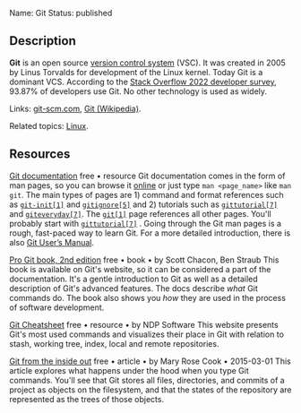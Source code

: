 Name: Git
Status: published

## Description

**Git** is an open source [version control system](https://en.wikipedia.org/wiki/Version_control) (VSC). It was created in 2005 by Linus Torvalds for development of the Linux kernel. Today Git is a dominant VCS. According to the [Stack Overflow 2022 developer survey](https://survey.stackoverflow.co/2022/#version-control-version-control-system), 93.87% of developers use Git. No other technology is used as widely.

Links: [git-scm.com](https://git-scm.com/), [Git (Wikipedia)](https://en.wikipedia.org/wiki/Git).

Related topics: [Linux](/topics/linux/).

## Resources

[Git documentation](https://git-scm.com/doc)
free • resource
Git documentation comes in the form of man pages, so you can browse it [online](https://git-scm.com/docs) or just type `man <page_name>` like `man git`. The main types of pages are 1) command and format references such as [`git-init[1]`](https://git-scm.com/docs/git-init) and [`gitignore[5]`](https://git-scm.com/docs/gitignore) and 2) tutorials such as [`gittutorial[7]`](https://git-scm.com/docs/gittutorial) and [`giteveryday[7]`](https://git-scm.com/docs/giteveryday).  The [`git[1]`](https://git-scm.com/docs/git) page references all other pages. You'll probably start with [`gittutorial[7]`](https://git-scm.com/docs/gittutorial) . Going through the Git man pages is a rough, fast-paced way to learn Git. For a more detailed introduction, there is also [Git User’s Manual](https://git-scm.com/docs/user-manual).

[Pro Git book, 2nd edition](https://git-scm.com/book/en/v2)
free • book • by Scott Chacon, Ben Straub
This book is available on Git's website, so it can be considered a part of the documentation. It's a gentle introduction to Git as well as a detailed description of Git's advanced features. The docs describe *what* Git commands do. The book also shows you *how* they are used in the process of software development.

[Git Cheatsheet](https://ndpsoftware.com/git-cheatsheet.html)
free • resource • by NDP Software
This website presents Git's most used commands and visualizes their place in Git with relation to stash, working tree, index, local and remote repositories.

[Git from the inside out](https://codewords.recurse.com/issues/two/git-from-the-inside-out)
free • article • by Mary Rose Cook • 2015-03-01
This article explores what happens under the hood when you type Git commands. You'll see that Git stores all files, directories, and commits of a project as objects on the filesystem, and that the states of the repository are represented as the trees of those objects.
